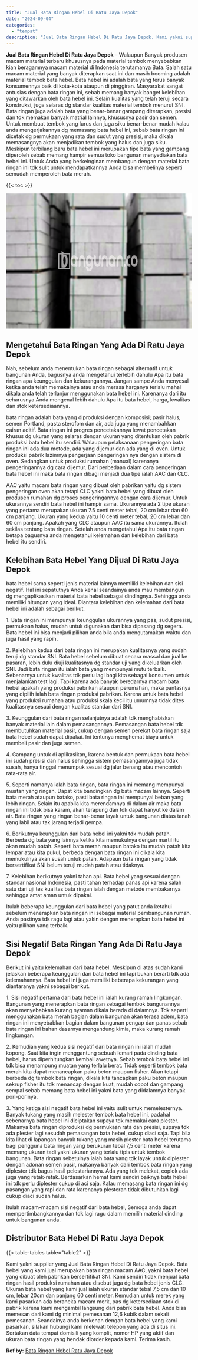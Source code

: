 ```yaml
---
title: "Jual Bata Ringan Hebel Di Ratu Jaya Depok"
date: "2024-09-04"
categories: 
  - "tempat"
description: "Jual Bata Ringan Hebel Di Ratu Jaya Depok. Kami yakni supplier yang Jual Bata Ringan Hebel Di Ratu Jaya Depok. Bata hebel yang kami jual merupakan bata ringa..."
---
```


**Jual Bata Ringan Hebel Di Ratu Jaya Depok** – Walaupun Banyak produsen macam material terbaru khususnya pada material tembok menyebabkan kian beragamnya macam material di Indonesia terutamanya Bata. Salah satu macam material yang banyak diterapkan saat ini dan masih booming adalah material tembok bata hebel. Bata hebel ini adalah bata yang terus banyak konsumennya baik di kota-kota ataupun di pinggiran. Masyarakat sangat antusias dengan bata ringan ini, sebab memang banyak banget kelebihan yang ditawarkan oleh bata hebel ini. Selain kualitas yang telah teruji secara konstruksi, juga selaras dg standar kualitas material tembok menurut SNI. Bata ringan juga adalah bata yang benar-benar gampang diterapkan, presisi dan tdk memakan banyak matrial lainnya, khususnya pasir dan semen. Untuk membuat tembok yang lurus dan juga siku benar-benar mudah kalau anda mengerjakannya dg memasang bata hebel ini, sebab bata ringan ini dicetak dg permukaan yang rata dan sudut yang presisi, maka dikala memasangnya akan menjadikan tembok yang halus dan juga siku. Meskipun terbilang baru bata hebel ini merupakan tipe bata yang gampang diperoleh sebab memang hampir semua toko bangunan menyediakan bata hebel ini. Untuk Anda yang berkeinginan membangun dengan material bata ringan ini tdk sulit untuk mendapatkannya Anda bisa membelinya seperti semudah memperoleh bata merah.

{{< toc >}}

![Jual Bata Ringan Hebel Di Ratu Jaya Depok](/images/jual-hebel-murah-23.png)

## Mengetahui Bata Ringan Yang Ada Di Ratu Jaya Depok

Nah, sebelum anda menentukan bata ringan sebagai alternatif untuk bangunan Anda, bagusnya anda mengetahui terlebih dahulu Apa itu bata ringan apa keunggulan dan kekurangannya. Jangan sampe Anda menyesal ketika anda telah memakainya atau anda merasa harganya terlalu mahal dikala anda telah terlanjur menggunakan bata hebel ini. Karenanya dari itu seharusnya Anda mengenal lebih dahulu Apa itu bata hebel, harga, kwalitas dan stok ketersediaannya.

bata ringan adalah bata yang diproduksi dengan komposisi; pasir halus, semen Portland, pasta sterofom dan air, ada juga yang menambahkan cairan aditif. Bata ringan ini progres pencetakannya lewat pencetakan khusus dg ukuran yang selaras dengan ukuran yang ditentukan oleh pabrik produksi bata hebel itu sendiri. Walaupun pelaksanaan pengeringan bata ringan ini ada dua metode, ada yang dijemur dan ada yang di oven. Untuk produksi pabrik lazimnya pengerjaan pengeringan nya dengan sistem di oven. Sedangkan untuk produksi rumahan (manual) karenanya pengeringannya dg cara dijemur. Dari perbedaan dalam cara pengeringan bata hebel ini maka bata ringan dibagi menjadi dua tipe ialah AAC dan CLC.

AAC yaitu macam bata ringan yang dibuat oleh pabrikan yaitu dg sistem pengeringan oven akan tetapi CLC yakni bata hebel yang dibuat oleh produsen rumahan dg proses pengeringannya dengan cara dijemur. Untuk ukurannya sendiri bata hebel ini hampir sama. Ukurannya ada 2 tipe ukuran yang pertama merupakan ukuran 7.5 centi meter tebal, 20 cm lebar dan 60 cm panjang. Ukuran yang kedua yaitu 10 centi meter tebal, 20 cm lebar dan 60 cm panjang. Apakah yang CLC ataupun AAC itu sama ukurannya. Itulah sekilas tentang bata ringan. Setelah anda mengetahui Apa itu bata ringan betapa bagusnya anda mengetahui kelemahan dan kelebihan dari bata hebel itu sendiri.

## Kelebihan Bata Hebel Yang Dijual Di Ratu Jaya Depok

bata hebel sama seperti jenis material lainnya memiliki kelebihan dan sisi negatif. Hal ini sepatutnya Anda kenal seandainya anda mau membangun dg mengaplikasikan material bata hebel sebagai dindingnya. Sehingga anda memiliki hitungan yang ideal. Diantara kelebihan dan kelemahan dari bata hebel ini adalah sebagai berikut.

1\. Bata ringan ini mempunyai keunggulan ukurannya yang pas, sudut presisi, permukaan halus, mudah untuk digunakan dan bisa dipasang dg segera. Bata hebel ini bisa menjadi pilihan anda bila anda mengutamakan waktu dan juga hasil yang rapih.

2\. Kelebihan kedua dari bata ringan ini merupakan kualitasnya yang sudah teruji dg standar SNI. Bata hebel sebelum dibuat secara massal dan jual ke pasaran, lebih dulu diuji kualitasnya dg standar uji yang dikeluarkan oleh SNI. Jadi bata ringan itu ialah bata yang mempunyai mutu terbaik. Sebenarnya untuk kwalitas tdk perlu lagi bagi kita sebagai konsumen untuk menjalankan test lagi. Tapi karena ada banyak beredarnya macam bata hebel apakah yang produksi pabrikan ataupun perumahan, maka pantasnya yang dipilih ialah bata ringan produksi pabrikan. Karena untuk bata hebel yang produksi rumahan atau produksi skala kecil itu umumnya tidak dites kualitasnya sesuai dengan kualitas standar dari SNI.

3\. Keunggulan dari bata ringan selanjutnya adalah tdk menghabiskan banyak material lain dalam pemasangannya. Pemasangan bata hebel tdk membutuhkan material pasir, cukup dengan semen perekat bata ringan saja bata hebel sudah dapat dipakai. Ini tentunya menghemat biaya untuk membeli pasir dan juga semen.

4\. Gampang untuk di aplikasikan, karena bentuk dan permukaan bata hebel ini sudah presisi dan halus sehingga sistem pemasangannya juga tidak susah, hanya tinggal menumpuk sesuai dg jalur benang atau mencontoh rata-rata air.

5\. Seperti namanya ialah bata ringan, bata ringan ini memang mempunyai muatan yang ringan. Dapat kita bandingkan dg bata macam lainnya. Seperti bata merah ataupun batako, pasti bata ringan ini mempunyai beban yang lebih ringan. Selain itu apabila kita merendamnya di dalam air maka bata ringan ini tidak bisa karam, akan terapung dan tdk dapat hanyut ke dalam air. Bata ringan yang ringan benar-benar layak untuk bangunan diatas tanah yang labil atau tak jarang terjadi gempa.

6\. Berikutnya keunggulan dari bata hebel ini yakni tdk mudah patah. Berbeda dg bata yang lainnya ketika kita memukulnya dengan martil itu akan mudah patah. Seperti bata merah maupun batako itu mudah patah kita lempar atau kita pukul, berbeda dengan bata ringan ini dikala kita memukulnya akan susah untuk patah. Adapaun bata ringan yang tidak bersertifikat SNI belum teruji mudah patah atau tidaknya.

7\. Kelebihan berikutnya yakni tahan api. Bata hebel yang sesuai dengan standar nasional Indonesia, pasti tahan terhadap panas api karena salah satu dari uji tes kualitas bata ringan ialah dengan metode membakarnya sehingga amat aman untuk dipakai.

Itulah beberapa keunggulan dari bata hebel yang patut anda ketahui sebelum menerapkan bata ringan ini sebagai material pembangunan rumah. Anda pastinya tdk ragu lagi atau yakin dengan menerapkan bata hebel ini yaitu pilihan yang terbaik.

## Sisi Negatif Bata Ringan Yang Ada Di Ratu Jaya Depok

Berikut ini yaitu kelemahan dari bata hebel. Meskipun di atas sudah kami jelaskan beberapa keunggulan dari bata hebel ini tapi bukan berarti tdk ada kelemahannya. Bata hebel ini juga memiliki beberapa kekurangan yang diantaranya yakni sebagai berikut.

1\. Sisi negatif pertama dari bata hebel ini ialah kurang ramah lingkungan. Bangunan yang menerapkan bata ringan sebagai tembok bangunannya akan menyebabkan kurang nyaman dikala berada di dalamnya. Tdk seperti menggunakan bata merah bagian dalam bangunan akan terasa adem, bata ringan ini menyebabkan bagian dalam bangunan pengap dan panas sebab bata ringan ini bahan dasarnya mengandung kimia, maka kurang ramah lingkungan.

2\. Kemudian yang kedua sisi negatif dari bata ringan ini ialah mudah kopong. Saat kita ingin menggantung sebuah lemari pada dinding bata hebel, harus diperhitungkan kembali awetnya. Sebab tembok bata hebel ini tdk bisa menampung muatan yang terlalu berat. Tidak seperti tembok bata merah kita dapat menancapkan paku beton maupun fisher. Akan tetapi berbeda dg tembok bata ringan, dikala kita tancapkan paku beton maupun sekrup fisher itu tdk menancap dengan kuat, mudah copot dan gampang sempal sebab memang bata hebel ini yakni bata yang didalamnya banyak pori-porinya.

3\. Yang ketiga sisi negatif bata hebel ini yaitu sulit untuk memelesternya. Banyak tukang yang masih melester tembok bata hebel ini, padahal sebenarnya bata hebel ini diciptakan supaya tdk memakai cara plester. Makanya bata ringan diproduksi dg permukaan rata dan presisi, supaya tdk ada plester lagi sesudah pemasangan bata hebel, cukup diaci saja. Tapi bila kita lihat di lapangan banyak tukang yang masih plester bata hebel terutama bagi pengguna bata ringan yang berukuran tebal 7,5 centi meter karena memang ukuran tadi yakni ukuran yang terlalu tipis untuk tembok bangunan. Bata ringan sebetulnya ialah bata yang tdk layak untuk diplester dengan adonan semen pasir, makanya banyak dari tembok bata ringan yang diplester tdk bagus hasil pelestariannya. Ada yang tdk melekat, coplok ada juga yang retak-retak. Berdasarkan hemat kami sendiri baiknya bata hebel ini tdk perlu diplester cukup di aci saja. Kalau memasang bata ringan ini dg pasangan yang rapi dan rata karenanya plesteran tidak dibutuhkan lagi cukup diaci sudah halus.

Itulah macam-macam sisi negatif dari bata hebel, Semoga anda dapat mempertimbangkannya dan tdk lagi ragu dalam memilih material dinding untuk bangunan anda.

## Distributor Bata Hebel Di Ratu Jaya Depok

{{< table-tables table="table2" >}}

Kami yakni supplier yang Jual Bata Ringan Hebel Di Ratu Jaya Depok. Bata hebel yang kami jual merupakan bata ringan macam AAC, yakni bata hebel yang dibuat oleh pabrikan bersertifikat SNI. Kami sendiri tidak menjual bata ringan hasil produksi rumahan atau disebut juga dg bata hebel jenis CLC. Ukuran bata hebel yang kami jual ialah ukuran standar tebal 7,5 cm dan 10 cm, lebar 20cm dan panjang 60 centi meter. Kemudian untuk merek yang kami pasarkan ada beraneka macam merk, pas dg ketersediaan stok di pabrik karena kami mengambil langsung dari pabrik bata hebel. Anda bisa memesan dari kami dg minimal pemesanan 12,6 kubik dalam sekali pemesanan. Seandainya anda berkenan dengan bata hebel yang kami pasarkan, silakan hubungi kami melewati telepon yang ada di situs ini. Sertakan data tempat domisili yang komplit, nomor HP yang aktif dan ukuran bata ringan yang hendak diorder kepada kami. Terima kasih.

**Ref by:** [Bata Ringan Hebel Ratu Jaya Depok](https://id.wikipedia.org/wiki/Bata)
